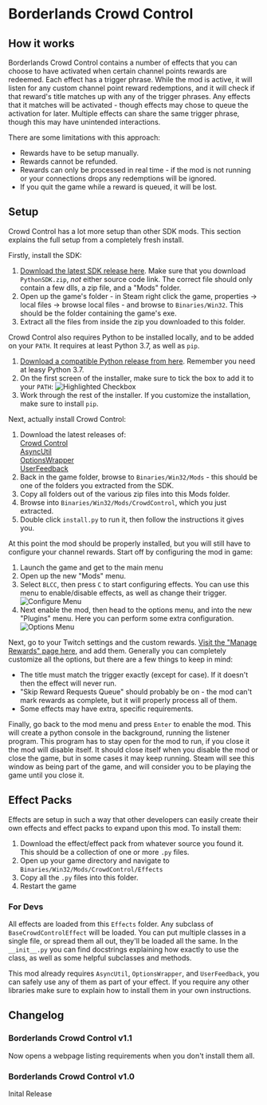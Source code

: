 # Borderlands Crowd Control

## How it works
Borderlands Crowd Control contains a number of effects that you can choose to have activated when certain channel points rewards are redeemed. Each effect has a trigger phrase. While the mod is active, it will listen for any custom channel point reward redemptions, and it will check if that reward's title matches up with any of the trigger phrases. Any effects that it matches will be activated - though effects may chose to queue the activation for later. Multiple effects can share the same trigger phrase, though this may have unintended interactions.

There are some limitations with this approach:
- Rewards have to be setup manually.
- Rewards cannot be refunded.
- Rewards can only be processed in real time - if the mod is not running or your connections drops any redemptions will be ignored.
- If you quit the game while a reward is queued, it will be lost.

## Setup
Crowd Control has a lot more setup than other SDK mods. This section explains the full setup from a completely fresh install.

Firstly, install the SDK:

1. [Download the latest SDK release here](https://github.com/bl-sdk/PythonSDK/releases).
   Make sure that you download `PythonSDK.zip`, *not* either source code link.
   The correct file should only contain a few dlls, a zip file, and a "Mods" folder.
2. Open up the game's folder - in Steam right click the game, properties -> local
   files -> browse local files - and browse to `Binaries/Win32`.
   This should be the folder containing the game's exe.
3. Extract all the files from inside the zip you downloaded to this folder.

Crowd Control also requires Python to be installed locally, and to be added on your `PATH`. It requires at least Python 3.7, as well as `pip`.

1. [Download a compatible Python release from here](https://www.python.org/downloads/). Remember you need at leasy Python 3.7.
2. On the first screen of the installer, make sure to tick the box to add it to your `PATH`:
   ![Highlighted Checkbox](https://i.imgur.com/y4IC5Ee.png)
3. Work through the rest of the installer. If you customize the installation, make sure to install `pip`.

Next, actually install Crowd Control:

1. Download the latest releases of:    
   [Crowd Control](https://github.com/apple1417/bl-sdk-mods/raw/master/CrowdControl/CrowdControl.zip)    
   [AsyncUtil](https://github.com/apple1417/bl-sdk-mods/raw/master/AsyncUtil/AsyncUtil.zip)    
   [OptionsWrapper](https://github.com/apple1417/bl-sdk-mods/raw/master/AAA_OptionsWrapper/OptionsWrapper.zip)    
   [UserFeedback](https://github.com/apple1417/bl-sdk-mods/raw/master/UserFeedback/UserFeedback.zip)    
2. Back in the game folder, browse to `Binaries/Win32/Mods` - this should be one of the folders you extracted from the SDK.
3. Copy all folders out of the various zip files into this Mods folder.
4. Browse into `Binaries/Win32/Mods/CrowdControl`, which you just extracted.
5. Double click `install.py` to run it, then follow the instructions it gives you.

At this point the mod should be properly installed, but you will still have to configure your channel rewards. Start off by configuring the mod in game:

1. Launch the game and get to the main menu
2. Open up the new "Mods" menu.
3. Select `BLCC`, then press `C` to start configuring effects. You can use this menu to enable/disable effects, as well as change their trigger.    
   ![Configure Menu](https://i.imgur.com/rUP1cf9.png)
4. Next enable the mod, then head to the options menu, and into the new "Plugins" menu. Here you can perform some extra configuration.    
   ![Options Menu](https://i.imgur.com/SK95AMn.png)

Next, go to your Twitch settings and the custom rewards. [Visit the "Manage Rewards" page here](https://dashboard.twitch.tv/u/apple1417/community/channel-points/rewards), and add them. Generally you can completely customize all the options, but there are a few things to keep in mind:

- The title must match the trigger exactly (except for case). If it doesn't then the effect will never run.
- "Skip Reward Requests Queue" should probably be on - the mod can't mark rewards as complete, but it will properly process all of them.
- Some effects may have extra, specific requirements.

Finally, go back to the mod menu and press `Enter` to enable the mod. This will create a python console in the background, running the listener program. This program has to stay open for the mod to run, if you close it the mod will disable itself. It should close itself when you disable the mod or close the game, but in some cases it may keep running. Steam will see this window as being part of the game, and will consider you to be playing the game until you close it.

## Effect Packs
Effects are setup in such a way that other developers can easily create their own effects and effect packs to expand upon this mod. To install them:

1. Download the effect/effect pack from whatever source you found it. This should be a collection of one or more `.py` files.
2. Open up your game directory and navigate to `Binaries/Win32/Mods/CrowdControl/Effects`
3. Copy all the `.py` files into this folder.
4. Restart the game

### For Devs
All effects are loaded from this `Effects` folder. Any subclass of `BaseCrowdControlEffect` will be loaded. You can put multiple classes in a single file, or spread them all out, they'll be loaded all the same. In the `__init__.py` you can find docstrings explaining how exactly to use the class, as well as some helpful subclasses and methods.

This mod already requires `AsyncUtil`, `OptionsWrapper`, and `UserFeedback`, you can safely use any of them as part of your effect. If you require any other libraries make sure to explain how to install them in your own instructions.

## Changelog
### Borderlands Crowd Control v1.1
Now opens a webpage listing requirements when you don't install them all.

### Borderlands Crowd Control v1.0
Inital Release

